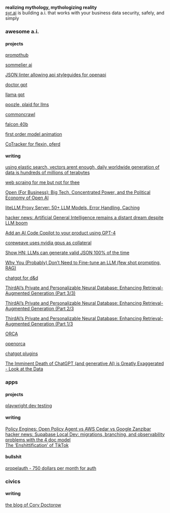 **realizing mythology, mythologizing reality**  
[syr.ai](https://syr.ai) is building a.i. that works with your business data security, safely, and simply

<!--

**Here are some ideas to get you started:**

🙋‍♀️ A short introduction - what is your organization all about?
🌈 Contribution guidelines - how can the community get involved?
👩‍💻 Useful resources - where can the community find your docs? Is there anything else the community should know?
🍿 Fun facts - what does your team eat for breakfast?
🧙 Remember, you can do mighty things with the power of [Markdown](https://docs.github.com/github/writing-on-github/getting-started-with-writing-and-formatting-on-github/basic-writing-and-formatting-syntax)
-->

### awesome a.i.
#### projects
[prompthub](https://prompthub.deepset.ai/)  

[sommelier ai](https://github.com/OrderAndCh4oS/sommelier-ai-next)  

[JSON linter allowing api styleguides for openapi](https://github.com/stoplightio/spectral)  

[doctor gpt](https://github.com/llSourcell/DoctorGPT)  

[llama gpt](https://github.com/getumbrel/llama-gpt)  

[poozle, plaid for llms](https://github.com/poozlehq/poozle)  

[commoncrawl](https://commoncrawl.org/)  

[falcon 40b](https://huggingface.co/tiiuae/falcon-40b)  

[first order model animation](https://github.com/AliaksandrSiarohin/first-order-model)  

[CoTracker for flexin, pferd](https://github.com/facebookresearch/co-tracker)

#### writing
[using elastic search, vectors arent enough, daily worldwide generation of data is hundreds of millions of terabytes](https://youtu.be/5Qaxz2e2dVg?feature=shared)  

[web scraing for me but not for thee](https://blog.ericgoldman.org/archives/2023/08/web-scraping-for-me-but-not-for-thee-guest-blog-post.htm)

[Open \(For Business\): Big Tech, Concentrated Power, and the Political Economy of Open AI
](https://papers.ssrn.com/sol3/papers.cfm?abstract_id=4543807)  

[liteLLM Proxy Server: 50+ LLM Models, Error Handling, Caching
](https://github.com/BerriAI/litellm/blob/main/cookbook/proxy-server/readme.md)  

[hacker news: Artificial General Intelligence remains a distant dream despite LLM boom](https://news.ycombinator.com/item?id=36601236)  

[Add an AI Code Copilot to your product using GPT-4](https://www.windmill.dev/blog/windmill-ai)  

[coreweave uses nvidia gpus as collateral](https://www.theverge.com/2023/8/8/23824661/coreweave-nvidia-debt-gpu-ai-chips-collateral)  

[Show HN: LLMs can generate valid JSON 100% of the time](https://news.ycombinator.com/item?id=37125118)  

[Why You (Probably) Don’t Need to Fine-tune an LLM (few shot prompting, RAG)](https://www.tidepool.so/2023/08/17/why-you-probably-dont-need-to-fine-tune-an-llm/)  

[chatgpt for d&d](https://www.theregister.com/2023/08/19/chatgpt_dnd_dm/)  

[ThirdAI’s Private and Personalizable Neural Database: Enhancing Retrieval-Augmented Generation (Part 3/3)](https://medium.com/thirdai-blog/thirdais-private-and-personalizable-neural-database-enhancing-retrieval-augmented-generation-f3ad52c54952)

[ThirdAI’s Private and Personalizable Neural Database: Enhancing Retrieval-Augmented Generation (Part 2/3](https://medium.com/thirdai-blog/neural-database-next-generation-context-retrieval-system-for-building-specialized-ai-agents-with-861ffa0516e7)

[ThirdAI’s Private and Personalizable Neural Database: Enhancing Retrieval-Augmented Generation (Part 1/3](https://medium.com/thirdai-blog/understanding-the-fundamental-limitations-of-vector-based-retrieval-for-building-llm-powered-48bb7b5a57b3)

[ORCA](https://www.microsoft.com/en-us/research/publication/orca-progressive-learning-from-complex-explanation-traces-of-gpt-4/)  

[openorca](https://erichartford.com/openorca)

[chatgpt plugins](https://platform.openai.com/docs/plugins/introduction)  

[The Imminent Death of ChatGPT (and generative AI) is Greatly Exaggerated - Look at the Data](https://synthedia.substack.com/p/the-imminent-death-of-chatgpt-and)  


### apps
#### projects
[playwright dev testing](https://playwright.dev/)  

#### writing
[Policy Engines: Open Policy Agent vs AWS Cedar vs Google Zanzibar](https://www.permit.io/blog/policy-engines)  
[hacker news: Supabase Local Dev: migrations, branching, and observability](https://news.ycombinator.com/item?id=37059400)  
[problems with the 4 doc model](https://www.hillelwayne.com/post/problems-with-the-4doc-model/)  
[The ‘Enshittification’ of TikTok](https://www.wired.com/story/tiktok-platforms-cory-doctorow/)
#### bullshit
[propelauth - 750 dollars per month for auth](https://www.propelauth.com/)  


### civics
#### writing
[the blog of Cory Doctorow](https://pluralistic.net/)  
